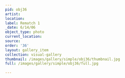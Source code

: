 ```yaml
---
pid: obj36
artist: 
location: 
label: Rematch 1
_date: 6/14/06
object_type: photo
current_location: 
source: 
order: '36'
layout: gallery_item
collection: visual-gallery
thumbnail: /images/gallery/simple/obj36/thumbnail.jpg
full: /images/gallery/simple/obj36/full.jpg
 
---
```

